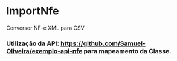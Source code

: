 # ImportNfe
Conversor NF-e XML para CSV

### Utilização da API: https://github.com/Samuel-Oliveira/exemplo-api-nfe para mapeamento da Classe.

